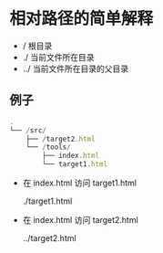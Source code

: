 # 相对路径的简单解释

* / 根目录
* ./ 当前文件所在目录
* ../ 当前文件所在目录的父目录

## 例子

```javascript
.
└── /src/
    ├── /target2.html
    └── /tools/
        ├── index.html
        └── target1.html
```

* 在 index.html 访问 target1.html

  ./target1.html

* 在 index.html 访问 target2.html

  ../target2.html
